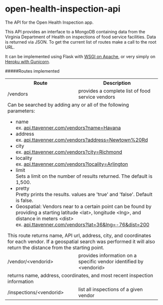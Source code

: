 open-health-inspection-api
==========================

The API for the Open Health Inspection app.

This API provides an interface to a MongoDB containing data from the Virginia Department of Health on inspections of food service facilities. Data is returned via JSON. To get the current list of routes make a call to the root URL.

It can be implemented using Flask with [WSGI on Apache](http://flask.pocoo.org/docs/deploying/mod_wsgi/), or very simply on [Heroku with Gunicorn](https://devcenter.heroku.com/articles/getting-started-with-python).

#####Routes implemented
<table>
<tr>
<th>Route</th>
<th>Description</th>
</tr>
<td>/vendors</td>
<td>provides a complete list of food service vendors</td>
</tr>
<tr>
<td colspan=2>
Can be searched by adding any or all of the following parameters:
<ul>
<li>name<br />ex. <a href="http://api.ttavenner.com/vendors?name=Havana">api.ttavenner.com/vendors?name=Havana</a></li>
<li>address<br />ex. <a href="http://api.ttavenner.com/vendors?address=Newtown%20Rd">api.ttavenner.com/vendors?address=Newtown%20Rd</a></li>
<li>city<br />ex. <a href="http://api.ttavenner.com/vendors?city=Richmond">api.ttavenner.com/vendors?city=Richmond</a></li>
<li>locality<br />ex. <a href="http://api.ttavenner.com/vendors?locality=Arlington">api.ttavenner.com/vendors?locality=Arlington</a></li>
<li>limit<br />Sets a limit on the number of results returned. The default is 1,500.</li>
<li>pretty<br />Pretty prints the results. values are 'true' and 'false'. Default is false.</li>
<li>Geospatial: Vendors near to a certain point can be found by providing a starting latitude &lt;lat&gt;, longitude &lt;lng&gt;, and distance in meters &lt;dist&gt;
<br />ex. <a href="http://api.ttavenner.com/vendors?lat=36&lng=-76&dist=200">api.ttavenner.com/vendors?lat=36&lng=-76&dist=200</a></li>
</ul>
This route returns name, API url, address, city, and coordinates for each vendor. If a geospatial search was performed it will also return the distance from the starting point.</td>
</tr>
<tr>
<td>/vendor/&lt;vendorid&gt;</td>
<td>provides information on a specific vendor identified by &lt;vendorid&gt;</td>
</tr>
<tr>
<td colspan=2>returns name, address, coordinates, and most recent inspection information</td>
</tr>
<td>/inspections/&lt;vendorid&gt;</td>
<td>list all inspections of a given vendor</td>
</tr>
</table>
